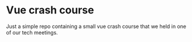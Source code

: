 Vue crash course
================
Just a simple repo containing a small vue crash course that we held in
one of our tech meetings. 
